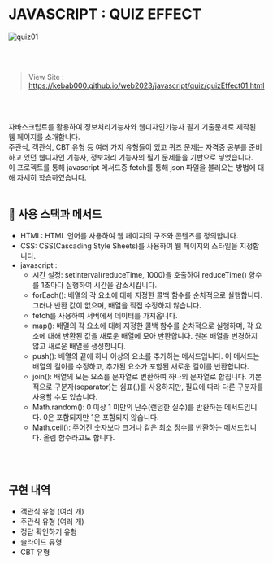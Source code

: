 # JAVASCRIPT : QUIZ EFFECT

![quiz01](https://github.com/YeoDaSeul4355/QuizEffect/assets/125419623/81d5e5f6-c848-4ba7-853d-8821fe58f03a)

<br><br>

> View Site : https://kebab000.github.io/web2023/javascript/quiz/quizEffect01.html

<br><br>


자바스크립트를 활용하여 정보처리기능사와 웹디자인기능사 필기 기출문제로 제작된 웹 페이지를 소개합니다. <br/>
주관식, 객관식, CBT 유형 등 여러 가지 유형들이 있고 퀴즈 문제는 자격증 공부를 준비하고 있던 웹디자인 기능사, 정보처리 기능사의 필기 문제들을 기반으로 넣었습니다.<br/>
이 프로젝트를 통해 javascript 메서드중 fetch를 통해 json 파일을 불러오는 방법에 대해 자세히 학습하였습니다.
<br><br>

## 🔧 사용 스택과 메서드
- HTML: HTML 언어를 사용하여 웹 페이지의 구조와 콘텐츠를 정의합니다.
- CSS: CSS(Cascading Style Sheets)를 사용하여 웹 페이지의 스타일을 지정합니다.
- javascript :
  - 시간 설정: setInterval(reduceTime, 1000)을 호출하여 reduceTime() 함수를 1초마다 실행하여 시간을 감소시킵니다.
  - forEach(): 배열의 각 요소에 대해 지정한 콜백 함수를 순차적으로 실행합니다. 그러나 반환 값이 없으며, 배열을 직접 수정하지 않습니다.
  - fetch를 사용하여 서버에서 데이터를 가져옵니다.
  - map(): 배열의 각 요소에 대해 지정한 콜백 함수를 순차적으로 실행하며, 각 요소에 대해 반환된 값을 새로운 배열에 모아 반환합니다. 원본 배열을 변경하지 않고 새로운 배열을 생성합니다.
  - push(): 배열의 끝에 하나 이상의 요소를 추가하는 메서드입니다. 이 메서드는 배열의 길이를 수정하고, 추가된 요소가 포함된 새로운 길이를 반환합니다.
  - join(): 배열의 모든 요소를 문자열로 변환하여 하나의 문자열로 합칩니다. 기본적으로 구분자(separator)는 쉼표(,)를 사용하지만, 필요에 따라 다른 구분자를 사용할 수도 있습니다.
  - Math.random(): 0 이상 1 미만의 난수(랜덤한 실수)를 반환하는 메서드입니다. 0은 포함되지만 1은 포함되지 않습니다.
  - Math.ceil(): 주어진 숫자보다 크거나 같은 최소 정수를 반환하는 메서드입니다. 올림 함수라고도 합니다.

<br><br>

## 구현 내역

* 객관식 유형 (여러 개)
* 주관식 유형 (여러 개)
* 정답 확인하기 유형
* 슬라이드 유형
* CBT 유형

